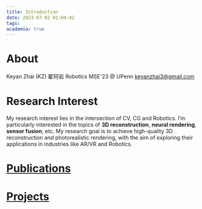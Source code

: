 ```yaml
---
title: Introduction 
date: 2023-07-02 01:04:42
tags:
academia: true
---
```


# About

Keyan Zhai (KZ) 翟珂岩
Robotics MSE'23 @ UPenn
keyanzhai3@gmail.com

# Research Interest

My research interest lies in the intersection of CV, CG and Robotics. I’m particularly interested in the topics of **3D reconstruction**, **neural rendering**, **sensor fusion**, etc. My research goal is to achieve high-quality 3D reconstruction and photorealistic rendering, with the aim of exploring their applications in industries like AR/VR and Robotics.


# [Publications](/Publications)

# [Projects](/Projects)